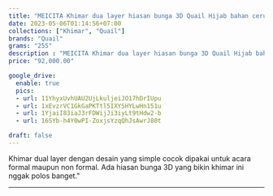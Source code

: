 ```yaml
---
title: "MEICITA Khimar dua layer hiasan bunga 3D Quail Hijab bahan cerutty"
date: 2023-05-06T01:14:56+07:00
collections: ["Khimar", "Quail"]
brands: "Quail"
grams: "255"
description : "MEICITA Khimar dua layer hiasan bunga 3D Quail Hijab bahan cerutty"
price: "92,000.00"

google_drive:
  enable: true
  pics:
  - url: 11YhyxUvhUAU2UjLkuljeiJO17hDrIUpu
  - url: 1xEvzrVC1GkGaPKTtl5IXYSHYLwHn151u
  - url: 1YjaiI83iaJ3rFDWijJi3iyLt9tHdw2-b
  - url: 16SYb-h4Y0wPI-ZoxjsYzqQhJsAwrJ80t

draft: false
---
```


Khimar dual layer dengan desain yang simple cocok dipakai untuk acara formal maupun non formal. Ada hiasan bunga 3D yang bikin khimar ini nggak polos banget."

----------    
 
